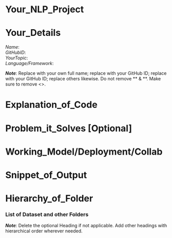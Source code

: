# Your_NLP_Project

# Your_Details
  _Name_: **<Your Name>** <br />
  _GitHubID_: **<Your GitHub ID>** <br />
  _YourTopic_: **<Full name of Topic>** <br />
  _Language/Framework_: **<Full name of Framework or Language>** <br />

**_Note_**: Replace <Your Name> with your own full name; replace <Your GitHub ID> with your GitHub ID; replace <Your GitHub ID> with your GitHub ID; replace others likewise. Do not remove ** & **. Make sure to remove <>.

# Explanation_of_Code

# Problem_it_Solves [Optional]

# Working_Model/Deployment/Collab

# Snippet_of_Output

# Hierarchy_of_Folder
### List of Dataset and other Folders

**_Note_**: Delete the optional Heading if not applicable. Add other headings with hierarchical order wherever needed.
